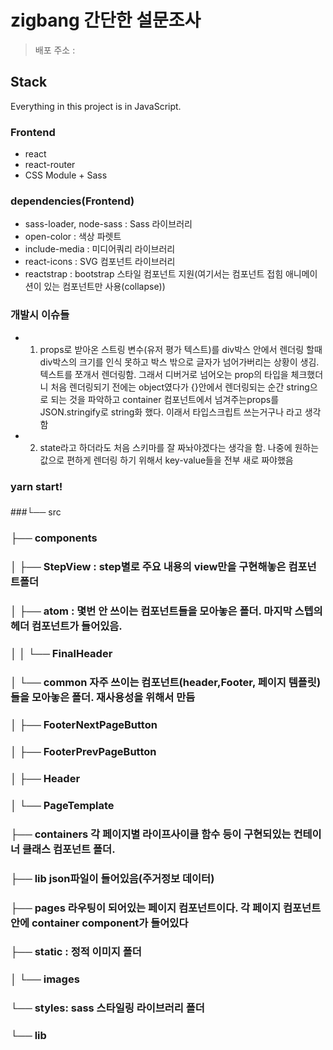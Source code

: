 # zigbang 간단한 설문조사

> 배포 주소 :

## Stack

Everything in this project is in JavaScript.

### Frontend

- react
- react-router
- CSS Module + Sass

### dependencies(Frontend)

- sass-loader, node-sass : Sass 라이브러리
- open-color : 색상 파렛트
- include-media : 미디어쿼리 라이브러리
- react-icons : SVG 컴포넌트 라이브러리
- reactstrap : bootstrap 스타일 컴포넌트 지원(여기서는 컴포넌트 접힘 애니메이션이 있는 컴포넌트만 사용(collapse))

### 개발시 이슈들
 - 1. props로 받아온 스트링 변수(유저 평가 텍스트)를 div박스 안에서 렌더링 할때 div박스의 크기를 인식 못하고 박스 밖으로 글자가 넘어가버리는 상황이 생김. 텍스트를 쪼개서 렌더링함. 그래서 디버거로 넘어오는 prop의 타입을 체크했더니 처음 렌더링되기 전에는 object였다가 {}안에서 렌더링되는 순간 string으로 되는 것을 파악하고 container 컴포넌트에서 넘겨주는props를 JSON.stringify로 string화 했다. 이래서 타입스크립트 쓰는거구나 라고 생각함

 - 2. state라고 하더라도 처음 스키마를 잘 짜놔야겠다는 생각을 함. 나중에 원하는 값으로 편하게 렌더링 하기 위해서 key-value들을 전부 새로 짜야했음


### yarn start!
###
###└── src
###    ├── components
###    │   ├── StepView : step별로 주요 내용의 view만을 구현해놓은 컴포넌트폴더
###    │   ├── atom : 몇번 안 쓰이는 컴포넌트들을 모아놓은 폴더. 마지막 스텝의 헤더 컴포넌트가 들어있음.
###    │   │   └── FinalHeader
###    │   └── common 자주 쓰이는 컴포넌트(header,Footer, 페이지 템플릿)들을 모아놓은 폴더. 재사용성을 위해서 만듬
###    │       ├── FooterNextPageButton
###    │       ├── FooterPrevPageButton
###    │       ├── Header
###    │       └── PageTemplate
###    ├── containers 각 페이지별 라이프사이클 함수 등이 구현되있는 컨테이너 클래스 컴포넌트 폴더.
###    ├── lib json파일이 들어있음(주거정보 데이터)
###    ├── pages 라우팅이 되어있는 페이지 컴포넌트이다. 각 페이지 컴포넌트 안에 container component가 들어있다
###    ├── static : 정적 이미지 폴더
###    │   └── images
###    └── styles: sass 스타일링 라이브러리 폴더
###        └── lib
